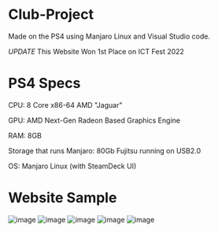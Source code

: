 # Club-Project
Made on the PS4 using Manjaro Linux and Visual Studio code.


*UPDATE*
This Website Won 1st Place on ICT Fest 2022

# PS4 Specs
CPU: 8 Core x86-64 AMD "Jaguar"

GPU: AMD Next-Gen Radeon Based Graphics Engine

RAM: 8GB

Storage that runs Manjaro: 80Gb Fujitsu running on USB2.0

OS: Manjaro Linux (with SteamDeck UI)

# Website Sample
![image](https://user-images.githubusercontent.com/51787264/173186128-e02da1eb-c15b-42ac-b182-46593ad9dd9e.png)
![image](https://user-images.githubusercontent.com/51787264/173186137-2c550d66-c3e9-423b-a74e-9c230493a91c.png)
![image](https://user-images.githubusercontent.com/51787264/173186147-1aa5199a-4f5a-4c64-9540-32a4be665bf1.png)
![image](https://user-images.githubusercontent.com/51787264/173186160-3943a8ff-0b41-46e3-b487-26181e71fb53.png)
![image](https://user-images.githubusercontent.com/51787264/173186169-af66751c-51c1-4cee-a1ed-c17090379892.png)

